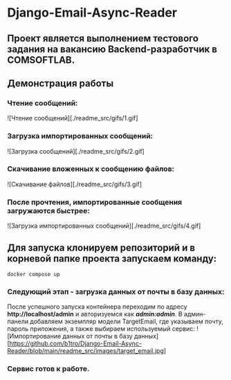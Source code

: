 # Django-Email-Async-Reader

## Проект является выполнением тестового задания на вакансию Backend-разработчик в COMSOFTLAB.

## Демонстрация работы

### Чтение сообщений:
![Чтение сообщений][./readme_src/gifs/1.gif]

### Загрузка импортированных сообщений:
![Загрузка сообщений][./readme_src/gifs/2.gif]

### Скачивание вложенных к сообщению файлов:
![Скачивание файлов][./readme_src/gifs/3.gif]

### После прочтения, импортированные сообщения загружаются быстрее:
![Загрузка импортированных сообщений][./readme_src/gifs/4.gif]

## Для запуска клонируем репозиторий и в корневой папке проекта запускаем команду:
```
docker compose up
```
### Следующий этап - загрузка данных от почты в базу данных:
После успешного запуска контейнера переходим по адресу **http://localhost/admin** и авторизуемся как ***admin:admin***.
В админ-панели добавляем экземпляр модели TargetEmail, где указываем почту, пароль приложения, а также выбираем используемый сервис:
![Импортирование данных от почты в базу данных][https://github.com/b1tro/Django-Email-Async-Reader/blob/main/readme_src/images/target_email.jpg]

### Сервис готов к работе.
